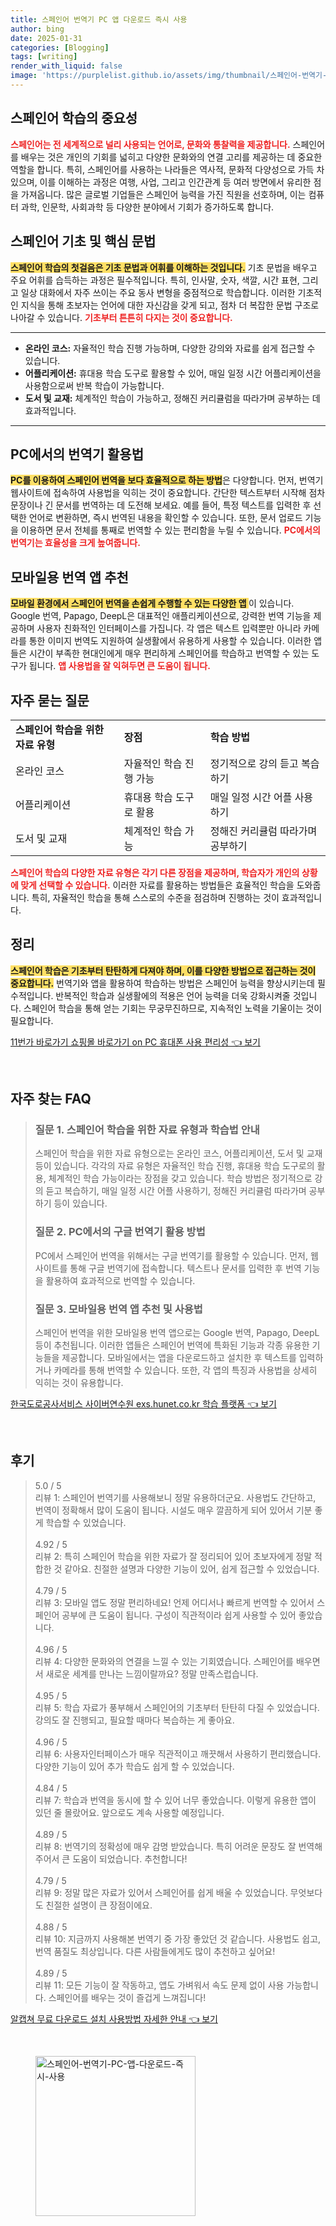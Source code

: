 ```yaml
---
title: 스페인어 번역기 PC 앱 다운로드 즉시 사용
author: bing
date: 2025-01-31
categories: [Blogging]
tags: [writing]
render_with_liquid: false
image: 'https://purplelist.github.io/assets/img/thumbnail/스페인어-번역기-PC-앱-다운로드-즉시-사용.webp'
---
```



<h2 id='스페인어_학습의_중요성'>스페인어 학습의 중요성</h2>

<p><b><span style="color: #ee2323;">스페인어는 전 세계적으로 널리 사용되는 언어로, 문화와 통찰력을 제공합니다.</span></b> 스페인어를 배우는 것은 개인의 기회를 넓히고 다양한 문화와의 연결 고리를 제공하는 데 중요한 역할을 합니다. 특히, 스페인어를 사용하는 나라들은 역사적, 문화적 다양성으로 가득 차 있으며, 이를 이해하는 과정은 여행, 사업, 그리고 인간관계 등 여러 방면에서 유리한 점을 가져옵니다. 많은 글로벌 기업들은 스페인어 능력을 가진 직원을 선호하며, 이는 컴퓨터 과학, 인문학, 사회과학 등 다양한 분야에서 기회가 증가하도록 합니다. </p>

<h2 id='스페인어_기초_및_핵심_문법'>스페인어 기초 및 핵심 문법</h2>

<p><b><span style="background-color: #ffe066;">스페인어 학습의 첫걸음은 기초 문법과 어휘를 이해하는 것입니다.</span></b> 기초 문법을 배우고 주요 어휘를 습득하는 과정은 필수적입니다. 특히, 인사말, 숫자, 색깔, 시간 표현, 그리고 일상 대화에서 자주 쓰이는 주요 동사 변형을 중점적으로 학습합니다. 이러한 기초적인 지식을 통해 초보자는 언어에 대한 자신감을 갖게 되고, 점차 더 복잡한 문법 구조로 나아갈 수 있습니다. <b><span style="color: #ee2323;">기초부터 튼튼히 다지는 것이 중요합니다.</span></b></p>

<hr />

<ul>
    <li><b>온라인 코스:</b> 자율적인 학습 진행 가능하며, 다양한 강의와 자료를 쉽게 접근할 수 있습니다.</li>
    <li><b>어플리케이션:</b> 휴대용 학습 도구로 활용할 수 있어, 매일 일정 시간 어플리케이션을 사용함으로써 반복 학습이 가능합니다.</li>
    <li><b>도서 및 교재:</b> 체계적인 학습이 가능하고, 정해진 커리큘럼을 따라가며 공부하는 데 효과적입니다.</li>
</ul>

<hr />

<h2 id='PC에서의_번역기_활용법'>PC에서의 번역기 활용법</h2>

<p><b><span style="background-color: #ffe066;">PC를 이용하여 스페인어 번역을 보다 효율적으로 하는 방법</span></b>은 다양합니다. 먼저, 번역기 웹사이트에 접속하여 사용법을 익히는 것이 중요합니다. 간단한 텍스트부터 시작해 점차 문장이나 긴 문서를 번역하는 데 도전해 보세요. 예를 들어, 특정 텍스트를 입력한 후 선택한 언어로 변환하면, 즉시 번역된 내용을 확인할 수 있습니다. 또한, 문서 업로드 기능을 이용하면 문서 전체를 통째로 번역할 수 있는 편리함을 누릴 수 있습니다. <b><span style="color: #ee2323;">PC에서의 번역기는 효율성을 크게 높여줍니다.</span></b></p>

<h2 id='모바일용_번역_앱_추천'>모바일용 번역 앱 추천</h2>

<p><b><span style="background-color: #ffe066;">모바일 환경에서 스페인어 번역을 손쉽게 수행할 수 있는 다양한 앱 </span></b>이 있습니다. Google 번역, Papago, DeepL은 대표적인 애플리케이션으로, 강력한 번역 기능을 제공하며 사용자 친화적인 인터페이스를 가집니다. 각 앱은 텍스트 입력뿐만 아니라 카메라를 통한 이미지 번역도 지원하여 실생활에서 유용하게 사용할 수 있습니다. 이러한 앱들은 시간이 부족한 현대인에게 매우 편리하게 스페인어를 학습하고 번역할 수 있는 도구가 됩니다. <b><span style="color: #ee2323;">앱 사용법을 잘 익혀두면 큰 도움이 됩니다.</span></b></p>

<h2 id='자주_묻는_질문'>자주 묻는 질문</h2>

<table>
    <tr>
        <td><b>스페인어 학습을 위한 자료 유형</b></td>
        <td><b>장점</b></td>
        <td><b>학습 방법</b></td>
    </tr>
    <tr>
        <td>온라인 코스</td>
        <td>자율적인 학습 진행 가능</td>
        <td>정기적으로 강의 듣고 복습하기</td>
    </tr>
    <tr>
        <td>어플리케이션</td>
        <td>휴대용 학습 도구로 활용</td>
        <td>매일 일정 시간 어플 사용하기</td>
    </tr>
    <tr>
        <td>도서 및 교재</td>
        <td>체계적인 학습 가능</td>
        <td>정해진 커리큘럼 따라가며 공부하기</td>
    </tr>
</table>

<p><b><span style="color: #ee2323;">스페인어 학습의 다양한 자료 유형은 각기 다른 장점을 제공하며, 학습자가 개인의 상황에 맞게 선택할 수 있습니다.</span></b> 이러한 자료를 활용하는 방법들은 효율적인 학습을 도와줍니다. 특히, 자율적인 학습을 통해 스스로의 수준을 점검하며 진행하는 것이 효과적입니다.</p>

<h2 id='정리'>정리</h2>

<p><b><span style="background-color: #ffe066;">스페인어 학습은 기초부터 탄탄하게 다져야 하며, 이를 다양한 방법으로 접근하는 것이 중요합니다.</span></b> 번역기와 앱을 활용하여 학습하는 방법은 스페인어 능력을 향상시키는데 필수적입니다. 반복적인 학습과 실생활에의 적용은 언어 능력을 더욱 강화시켜줄 것입니다. 스페인어 학습을 통해 얻는 기회는 무궁무진하므로, 지속적인 노력을 기울이는 것이 필요합니다.</p>


<p><a class="click-button" title="11번가 바로가기 쇼핑몰 바로가기 on PC 휴대폰 사용 편리성" href="https://purplelist.github.io/posts/11%EB%B2%88%EA%B0%80-%EB%B0%94%EB%A1%9C%EA%B0%80%EA%B8%B0-%EC%87%BC%ED%95%91%EB%AA%B0-%EB%B0%94%EB%A1%9C%EA%B0%80%EA%B8%B0-on-PC-%ED%9C%B4%EB%8C%80%ED%8F%B0-%EC%82%AC%EC%9A%A9-%ED%8E%B8%EB%A6%AC%EC%84%B1/" rel="dofollow">11번가 바로가기 쇼핑몰 바로가기 on PC 휴대폰 사용 편리성 👈 보기</a></p><br>
<h2 id='자주_찾는_FAQ'>자주 찾는 FAQ</h2>
<div itemscope="" itemtype="https://schema.org/FAQPage"> 
<blockquote> 
<div itemscope="" itemprop="mainEntity" itemtype="https://schema.org/Question"> 
<h3 itemprop="name">질문 1. 스페인어 학습을 위한 자료 유형과 학습법 안내</h3> 
<div itemscope="" itemprop="acceptedAnswer" itemtype="https://schema.org/Answer"> 
<span itemprop="text"> 
<p>스페인어 학습을 위한 자료 유형으로는 온라인 코스, 어플리케이션, 도서 및 교재 등이 있습니다. 각각의 자료 유형은 자율적인 학습 진행, 휴대용 학습 도구로의 활용, 체계적인 학습 가능이라는 장점을 갖고 있습니다. 학습 방법은 정기적으로 강의 듣고 복습하기, 매일 일정 시간 어플 사용하기, 정해진 커리큘럼 따라가며 공부하기 등이 있습니다.</p> 
</span> 
</div> 
</div> 

<div itemscope="" itemprop="mainEntity" itemtype="https://schema.org/Question"> 
<h3 itemprop="name">질문 2. PC에서의 구글 번역기 활용 방법</h3> 
<div itemscope="" itemprop="acceptedAnswer" itemtype="https://schema.org/Answer"> 
<span itemprop="text"> 
<p>PC에서 스페인어 번역을 위해서는 구글 번역기를 활용할 수 있습니다. 먼저, 웹사이트를 통해 구글 번역기에 접속합니다. 텍스트나 문서를 입력한 후 번역 기능을 활용하여 효과적으로 번역할 수 있습니다.</p> 
</span> 
</div> 
</div> 

<div itemscope="" itemprop="mainEntity" itemtype="https://schema.org/Question"> 
<h3 itemprop="name">질문 3. 모바일용 번역 앱 추천 및 사용법</h3> 
<div itemscope="" itemprop="acceptedAnswer" itemtype="https://schema.org/Answer"> 
<span itemprop="text"> 
<p>스페인어 번역을 위한 모바일용 번역 앱으로는 Google 번역, Papago, DeepL 등이 추천됩니다. 이러한 앱들은 스페인어 번역에 특화된 기능과 각종 유용한 기능들을 제공합니다. 모바일에서는 앱을 다운로드하고 설치한 후 텍스트를 입력하거나 카메라를 통해 번역할 수 있습니다. 또한, 각 앱의 특징과 사용법을 상세히 익히는 것이 유용합니다.</p> 
</span> 
</div> 
</div> 

</blockquote> 
</div>
<p><a class="click-button" title="한국도로공사서비스 사이버연수원 exs.hunet.co.kr 학습 플랫폼" href="https://purplelist.github.io/posts/%ED%95%9C%EA%B5%AD%EB%8F%84%EB%A1%9C%EA%B3%B5%EC%82%AC%EC%84%9C%EB%B9%84%EC%8A%A4-%EC%82%AC%EC%9D%B4%EB%B2%84%EC%97%B0%EC%88%98%EC%9B%90-exs.hunet.co.kr-%ED%95%99%EC%8A%B5-%ED%94%8C%EB%9E%AB%ED%8F%BC/" rel="dofollow">한국도로공사서비스 사이버연수원 exs.hunet.co.kr 학습 플랫폼 👈 보기</a></p><br>
<h2 id='후기'>후기</h2>
<div itemscope itemtype="https://schema.org/Product">
  <blockquote>
  <div itemprop="review" itemscope itemtype="https://schema.org/Review">
      <div itemprop="reviewRating" itemscope itemtype="https://schema.org/Rating"> <span itemprop="ratingValue">5.0</span> / <span itemprop="bestRating">5</span> </div>
      <span itemprop="reviewBody">리뷰 1: 스페인어 번역기를 사용해보니 정말 유용하더군요. 사용법도 간단하고, 번역이 정확해서 많이 도움이 됩니다. 시설도 매우 깔끔하게 되어 있어서 기분 좋게 학습할 수 있었습니다.</span>
  </div>
  <br>
  <div itemprop="review" itemscope itemtype="https://schema.org/Review">
      <div itemprop="reviewRating" itemscope itemtype="https://schema.org/Rating"> <span itemprop="ratingValue">4.92</span> / <span itemprop="bestRating">5</span> </div>
      <span itemprop="reviewBody">리뷰 2: 특히 스페인어 학습을 위한 자료가 잘 정리되어 있어 초보자에게 정말 적합한 것 같아요. 친절한 설명과 다양한 기능이 있어, 쉽게 접근할 수 있었습니다.</span>
  </div>
  <br>
  <div itemprop="review" itemscope itemtype="https://schema.org/Review">
      <div itemprop="reviewRating" itemscope itemtype="https://schema.org/Rating"> <span itemprop="ratingValue">4.79</span> / <span itemprop="bestRating">5</span> </div>
      <span itemprop="reviewBody">리뷰 3: 모바일 앱도 정말 편리하네요! 언제 어디서나 빠르게 번역할 수 있어서 스페인어 공부에 큰 도움이 됩니다. 구성이 직관적이라 쉽게 사용할 수 있어 좋았습니다.</span>
  </div>
  <br>
  <div itemprop="review" itemscope itemtype="https://schema.org/Review">
      <div itemprop="reviewRating" itemscope itemtype="https://schema.org/Rating"> <span itemprop="ratingValue">4.96</span> / <span itemprop="bestRating">5</span> </div>
      <span itemprop="reviewBody">리뷰 4: 다양한 문화와의 연결을 느낄 수 있는 기회였습니다. 스페인어를 배우면서 새로운 세계를 만나는 느낌이랄까요? 정말 만족스럽습니다.</span>
  </div>
  <br>
  <div itemprop="review" itemscope itemtype="https://schema.org/Review">
      <div itemprop="reviewRating" itemscope itemtype="https://schema.org/Rating"> <span itemprop="ratingValue">4.95</span> / <span itemprop="bestRating">5</span> </div>
      <span itemprop="reviewBody">리뷰 5: 학습 자료가 풍부해서 스페인어의 기초부터 탄탄히 다질 수 있었습니다. 강의도 잘 진행되고, 필요할 때마다 복습하는 게 좋아요.</span>
  </div>
  <br>
  <div itemprop="review" itemscope itemtype="https://schema.org/Review">
      <div itemprop="reviewRating" itemscope itemtype="https://schema.org/Rating"> <span itemprop="ratingValue">4.96</span> / <span itemprop="bestRating">5</span> </div>
      <span itemprop="reviewBody">리뷰 6: 사용자인터페이스가 매우 직관적이고 깨끗해서 사용하기 편리했습니다. 다양한 기능이 있어 추가 학습도 쉽게 할 수 있었습니다.</span>
  </div>
  <br>
  <div itemprop="review" itemscope itemtype="https://schema.org/Review">
      <div itemprop="reviewRating" itemscope itemtype="https://schema.org/Rating"> <span itemprop="ratingValue">4.84</span> / <span itemprop="bestRating">5</span> </div>
      <span itemprop="reviewBody">리뷰 7: 학습과 번역을 동시에 할 수 있어 너무 좋았습니다. 이렇게 유용한 앱이 있던 줄 몰랐어요. 앞으로도 계속 사용할 예정입니다.</span>
  </div>
  <br>
  <div itemprop="review" itemscope itemtype="https://schema.org/Review">
      <div itemprop="reviewRating" itemscope itemtype="https://schema.org/Rating"> <span itemprop="ratingValue">4.89</span> / <span itemprop="bestRating">5</span> </div>
      <span itemprop="reviewBody">리뷰 8: 번역기의 정확성에 매우 감명 받았습니다. 특히 어려운 문장도 잘 번역해주어서 큰 도움이 되었습니다. 추천합니다!</span>
  </div>
  <br>
  <div itemprop="review" itemscope itemtype="https://schema.org/Review">
      <div itemprop="reviewRating" itemscope itemtype="https://schema.org/Rating"> <span itemprop="ratingValue">4.79</span> / <span itemprop="bestRating">5</span> </div>
      <span itemprop="reviewBody">리뷰 9: 정말 많은 자료가 있어서 스페인어를 쉽게 배울 수 있었습니다. 무엇보다도 친절한 설명이 큰 장점이에요.</span>
  </div>
  <br>
  <div itemprop="review" itemscope itemtype="https://schema.org/Review">
      <div itemprop="reviewRating" itemscope itemtype="https://schema.org/Rating"> <span itemprop="ratingValue">4.88</span> / <span itemprop="bestRating">5</span> </div>
      <span itemprop="reviewBody">리뷰 10: 지금까지 사용해본 번역기 중 가장 좋았던 것 같습니다. 사용법도 쉽고, 번역 품질도 최상입니다. 다른 사람들에게도 많이 추천하고 싶어요!</span>
  </div>
  <br>
  <div itemprop="review" itemscope itemtype="https://schema.org/Review">
      <div itemprop="reviewRating" itemscope itemtype="https://schema.org/Rating"> <span itemprop="ratingValue">4.89</span> / <span itemprop="bestRating">5</span> </div>
      <span itemprop="reviewBody">리뷰 11: 모든 기능이 잘 작동하고, 앱도 가벼워서 속도 문제 없이 사용 가능합니다. 스페인어를 배우는 것이 즐겁게 느껴집니다!</span>
  </div>
  </blockquote>
</div>
<p><a class="click-button" title="알캡쳐 무료 다운로드 설치 사용방법 자세한 안내" href="https://purplelist.github.io/posts/%EC%95%8C%EC%BA%A1%EC%B3%90-%EB%AC%B4%EB%A3%8C-%EB%8B%A4%EC%9A%B4%EB%A1%9C%EB%93%9C-%EC%84%A4%EC%B9%98-%EC%82%AC%EC%9A%A9%EB%B0%A9%EB%B2%95-%EC%9E%90%EC%84%B8%ED%95%9C-%EC%95%88%EB%82%B4/" rel="dofollow">알캡쳐 무료 다운로드 설치 사용방법 자세한 안내 👈 보기</a></p><br>
<figure class="image"><img src="https://purplelist.github.io/assets/img/thumbnail/스페인어-번역기-PC-앱-다운로드-즉시-사용.webp" alt="스페인어-번역기-PC-앱-다운로드-즉시-사용" width="256" height="256"></figure>